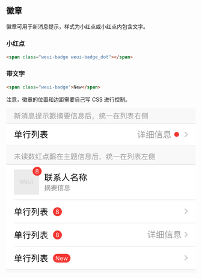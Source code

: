 ## 徽章

徽章可用于新消息提示，样式为小红点或小红点内包含文字。

### 小红点

```html
<span class="weui-badge weui-badge_dot"></span>
```

### 带文字

```html
<span class="weui-badge">New</span>
```

注意，徽章的位置和边距需要自己写 CSS 进行控制。

![](../images/badge-1.jpg)